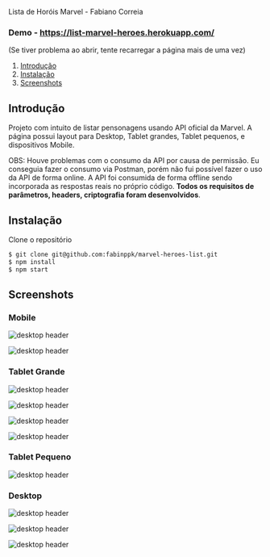 Lista de Horóis Marvel - Fabiano Correia
 
### Demo - https://list-marvel-heroes.herokuapp.com/
(Se tiver problema ao abrir, tente recarregar a página mais de uma vez)
 
 
1. [Introdução](#introducao)
2. [Instalação](#instalacao)
2. [Screenshots](#screenshots)


## Introdução <a name="introducao"></a>

Projeto com intuito de listar pensonagens usando API oficial da Marvel. A página possui layout para Desktop, Tablet grandes, Tablet pequenos, e dispositivos Mobile.

OBS: Houve problemas com o consumo da API por causa de permissão. Eu conseguia fazer o consumo via Postman, porém não fui possível fazer o uso da API de forma online. A API foi consumida de forma offline sendo incorporada as respostas reais no próprio código. __Todos os requisitos de parâmetros, headers, criptografia foram desenvolvidos__.
 
## Instalação <a name="instalacao"></a>

Clone o repositório
```sh
$ git clone git@github.com:fabinppk/marvel-heroes-list.git
$ npm install
$ npm start
```

## Screenshots <a name="screenshots"></a>

### Mobile


![desktop header](https://github.com/fabinppk/marvel-heroes-list/blob/master/screenshot/smartphoneEdit_header-smartphoneEdit_topHeroes-smartphoneEdit_lista.png)

![desktop header](https://github.com/fabinppk/marvel-heroes-list/blob/master/screenshot/smartphoneEdit_cartoes-smartphoneEdit_rodape.png)


### Tablet Grande


![desktop header](https://github.com/fabinppk/marvel-heroes-list/blob/master/screenshot/tabletLarge_header.png)

![desktop header](https://github.com/fabinppk/marvel-heroes-list/blob/master/screenshot/tabletLarge_topHeroes.png)

![desktop header](https://github.com/fabinppk/marvel-heroes-list/blob/master/screenshot/tabletLarge_lista.png)

![desktop header](https://github.com/fabinppk/marvel-heroes-list/blob/master/screenshot/tabletLarge_newsletter-tabletLarge_rodape.png)


### Tablet Pequeno


![desktop header](https://github.com/fabinppk/marvel-heroes-list/blob/master/screenshot/tabletSmall_all.png)


### Desktop


![desktop header](https://github.com/fabinppk/marvel-heroes-list/blob/master/screenshot/desktop_header.png)

![desktop header](https://github.com/fabinppk/marvel-heroes-list/blob/master/screenshot/desktop_topHeroes-desktop_lista.png)

![desktop header](https://github.com/fabinppk/marvel-heroes-list/blob/master/screenshot/desktop_cartoes-desktop_newsletter-desktop_rodape.png)
